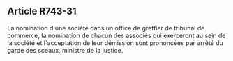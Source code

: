 Article R743-31
----
La nomination d'une société dans un office de greffier de tribunal de commerce,
la nomination de chacun des associés qui exerceront au sein de la société et
l'acceptation de leur démission sont prononcées par arrêté du garde des sceaux,
ministre de la justice.
